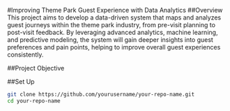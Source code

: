 #Improving Theme Park Guest Experience with Data Analytics
##Overview
This project aims to develop a data-driven system that maps and analyzes guest journeys within the theme park industry, from pre-visit planning to post-visit feedback. By leveraging advanced analytics, machine learning, and predictive modeling, the system will gain deeper insights into guest preferences and pain points, helping to improve overall guest experiences consistently.

##Project Objective

##Set Up


```bash
git clone https://github.com/yourusername/your-repo-name.git
cd your-repo-name
```

